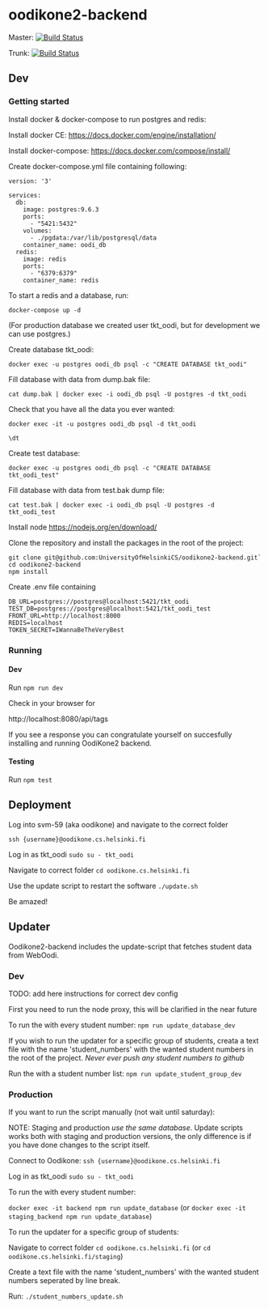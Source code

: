 # oodikone2-backend
Master:
[![Build Status](https://travis-ci.org/UniversityOfHelsinkiCS/oodikone2-backend.svg?branch=master)](https://travis-ci.org/UniversityOfHelsinkiCS/oodikone2-backend)

Trunk:
[![Build Status](https://travis-ci.org/UniversityOfHelsinkiCS/oodikone2-backend.svg?branch=trunk)](https://travis-ci.org/UniversityOfHelsinkiCS/oodikone2-backend)

## Dev

### Getting started

Install docker & docker-compose to run postgres and redis:

Install docker CE: https://docs.docker.com/engine/installation/ 

Install docker-compose: https://docs.docker.com/compose/install/

Create docker-compose.yml file containing following:
```
version: '3'

services:
  db:
    image: postgres:9.6.3
    ports:
      - "5421:5432"
    volumes:
      - ./pgdata:/var/lib/postgresql/data
    container_name: oodi_db
  redis:
    image: redis
    ports:
      - "6379:6379"
    container_name: redis
```

To start a redis and a database, run:

```docker-compose up -d```

(For production database we created user tkt_oodi, but for development we can use postgres.)

Create database tkt_oodi:

`docker exec -u postgres oodi_db psql -c "CREATE DATABASE tkt_oodi"`

Fill database with data from dump.bak file: 

`cat dump.bak | docker exec -i oodi_db psql -U postgres -d tkt_oodi`

Check that you have all the data you ever wanted:

`docker exec -it -u postgres oodi_db psql -d tkt_oodi`

`\dt`

Create test database:

`docker exec -u postgres oodi_db psql -c "CREATE DATABASE tkt_oodi_test"`

Fill database with data from test.bak dump file: 

`cat test.bak | docker exec -i oodi_db psql -U postgres -d tkt_oodi_test`

Install node
https://nodejs.org/en/download/

Clone the repository and install the packages in the root of the project:

```
git clone git@github.com:UniversityOfHelsinkiCS/oodikone2-backend.git`
cd oodikone2-backend
npm install
```

Create .env file containing
```
DB_URL=postgres://postgres@localhost:5421/tkt_oodi
TEST_DB=postgres://postgres@localhost:5421/tkt_oodi_test
FRONT_URL=http://localhost:8000
REDIS=localhost
TOKEN_SECRET=IWannaBeTheVeryBest
```

### Running 

#### Dev

Run `npm run dev`

Check in your browser for

http://localhost:8080/api/tags

If you see a response you can congratulate yourself on succesfully installing and running OodiKone2 backend.

#### Testing

Run `npm test`

## Deployment

Log into svm-59 (aka oodikone) and navigate to the correct folder

`ssh {username}@oodikone.cs.helsinki.fi`

Log in as tkt_oodi
`sudo su - tkt_oodi`

Navigate to correct folder
`cd oodikone.cs.helsinki.fi`

Use the update script to restart the software
`./update.sh`

Be amazed!

## Updater

Oodikone2-backend includes the update-script that fetches student data from WebOodi. 

### Dev

TODO: add here instructions for correct dev config

First you need to run the node proxy, this will be clarified in the near future

To run the with every student number:
`npm run update_database_dev`

If you wish to run the updater for a specific group of students, creata a text file with the name 'student_numbers' with the wanted student numbers in the root of the project. *Never ever push any student numbers to github*

Run the with a student number list:
`npm run update_student_group_dev`

### Production

If you want to run the script manually (not wait until saturday):

NOTE: Staging and production *use the same database*. Update scripts works both with staging and production versions, the only difference is if you have done changes to the script itself.

Connect to Oodikone:
`ssh {username}@oodikone.cs.helsinki.fi`

Log in as tkt_oodi
`sudo su - tkt_oodi`

To run the with every student number:

`docker exec -it backend npm run update_database` (or `docker exec -it staging_backend npm run update_database`)

To run the updater for a specific group of students:

Navigate to correct folder
`cd oodikone.cs.helsinki.fi` (or `cd oodikone.cs.helsinki.fi/staging`)

Create a text file with the name 'student_numbers' with the wanted student numbers seperated by line break.

Run:
`./student_numbers_update.sh`
